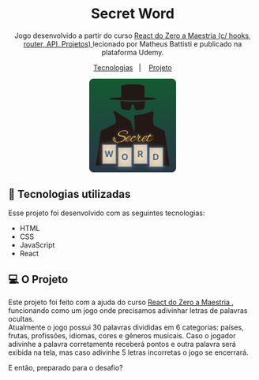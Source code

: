 <h1 align="center"> Secret Word </h1>

<p align="center">
Jogo desenvolvido a partir do curso <a href="https://www.udemy.com/course/react-do-zero-a-maestria-c-hooks-router-api-projetos/"> React do Zero a Maestria (c/ hooks, router, API, Projetos) </a> lecionado por Matheus Battisti e publicado na plataforma Udemy.
</p>

<p align="center">
  <a href="#-tecnologias">Tecnologias</a>&nbsp;&nbsp;&nbsp;|&nbsp;&nbsp;&nbsp;
  <a href="#-projeto">Projeto</a>
</p>

<p align="center">
  <img alt="Secret Word" src="./public/readmeimg.svg" width="35%"/>
</p>

## 🚀 Tecnologias utilizadas

Esse projeto foi desenvolvido com as seguintes tecnologias:

- HTML
- CSS
- JavaScript
- React

## 💻 O Projeto

Este projeto foi feito com a ajuda do curso <a href="https://www.udemy.com/course/react-do-zero-a-maestria-c-hooks-router-api-projetos/"> React do Zero a Maestria </a>, funcionando como um jogo onde precisamos adivinhar letras de palavras ocultas. <br>
Atualmente o jogo possui 30 palavras divididas em 6 categorias: países, frutas, profissões, idiomas, cores e gêneros musicais. Caso o jogador adivinhe a palavra corretamente receberá pontos e outra palavra será exibida na tela, mas caso adivinhe 5 letras incorretas o jogo se encerrará.

E então, preparado para o desafio?
